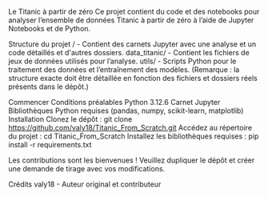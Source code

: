 Le Titanic à partir de zéro
Ce projet contient du code et des notebooks pour analyser l’ensemble de données Titanic à partir de zéro à l’aide de Jupyter Notebooks et de Python.

Structure du projet
/ - Contient des carnets Jupyter avec une analyse et un code détaillés et d'autres dossiers.
data_titanic/ - Contient les fichiers de jeux de données utilisés pour l’analyse.
utils/ - Scripts Python pour le traitement des données et l’entraînement des modèles.
(Remarque : la structure exacte doit être détaillée en fonction des fichiers et dossiers réels présents dans le dépôt.)

Commencer
Conditions préalables
Python 3.12.6
Carnet Jupyter
Bibliothèques Python requises (pandas, numpy, scikit-learn, matplotlib)
Installation
Clonez le dépôt :
git clone https://github.com/valy18/Titanic_From_Scratch.git
Accédez au répertoire du projet :
cd Titanic_From_Scratch
Installez les bibliothèques requises :
pip install -r requirements.txt

Les contributions sont les bienvenues ! Veuillez dupliquer le dépôt et créer une demande de tirage avec vos modifications.

Crédits
valy18 - Auteur original et contributeur
